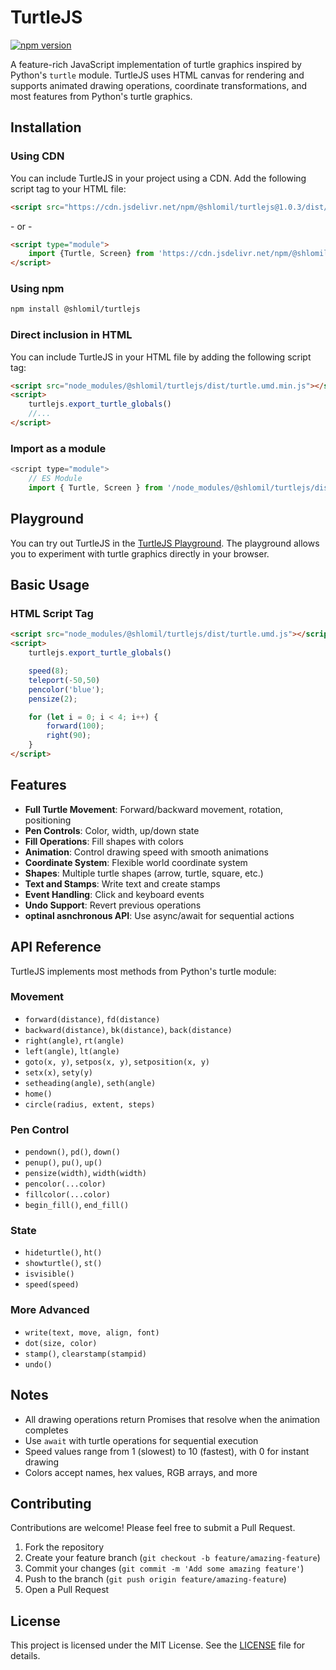 # TurtleJS

[![npm version](https://img.shields.io/npm/v/@shlomil/turtlejs.svg)](https://www.npmjs.com/package/@shlomil/turtlejs)

A feature-rich JavaScript implementation of turtle graphics inspired by Python's `turtle` module. TurtleJS uses HTML canvas for rendering and supports animated drawing operations, coordinate transformations, and most features from Python's turtle graphics.

## Installation

### Using CDN
You can include TurtleJS in your project using a CDN. Add the following script tag to your HTML file:

```html
<script src="https://cdn.jsdelivr.net/npm/@shlomil/turtlejs@1.0.3/dist/turtle.umd.min.js"></script>
```
\- or -

```html
<script type="module">
    import {Turtle, Screen} from 'https://cdn.jsdelivr.net/npm/@shlomil/turtlejs@1.0.3/dist/turtle.esm.js';
</script>
```

### Using npm

```bash
npm install @shlomil/turtlejs
```

### Direct inclusion in HTML

You can include TurtleJS in your HTML file by adding the following script tag:

```html
<script src="node_modules/@shlomil/turtlejs/dist/turtle.umd.min.js"></script>
<script>
    turtlejs.export_turtle_globals()
    //...
</script>
```
### Import as a module

```javascript
<script type="module">
    // ES Module
    import { Turtle, Screen } from '/node_modules/@shlomil/turtlejs/dist/turtle.esm.js';
```

## Playground

You can try out TurtleJS in the [TurtleJS Playground](https://shlomil.github.io/turtlejs/examples/editor.html). The playground allows you to experiment with turtle graphics directly in your browser.

## Basic Usage

### HTML Script Tag
```html
<script src="node_modules/@shlomil/turtlejs/dist/turtle.umd.js"></script>
<script>
    turtlejs.export_turtle_globals()

    speed(8);
    teleport(-50,50)
    pencolor('blue');
    pensize(2);

    for (let i = 0; i < 4; i++) {
        forward(100);
        right(90);
    }
</script>
```

## Features

- **Full Turtle Movement**: Forward/backward movement, rotation, positioning
- **Pen Controls**: Color, width, up/down state
- **Fill Operations**: Fill shapes with colors
- **Animation**: Control drawing speed with smooth animations
- **Coordinate System**: Flexible world coordinate system
- **Shapes**: Multiple turtle shapes (arrow, turtle, square, etc.)
- **Text and Stamps**: Write text and create stamps
- **Event Handling**: Click and keyboard events
- **Undo Support**: Revert previous operations
- **optinal asnchronous API**: Use async/await for sequential actions

## API Reference

TurtleJS implements most methods from Python's turtle module:

### Movement
- `forward(distance)`, `fd(distance)`
- `backward(distance)`, `bk(distance)`, `back(distance)`
- `right(angle)`, `rt(angle)`
- `left(angle)`, `lt(angle)`
- `goto(x, y)`, `setpos(x, y)`, `setposition(x, y)`
- `setx(x)`, `sety(y)`
- `setheading(angle)`, `seth(angle)`
- `home()`
- `circle(radius, extent, steps)`

### Pen Control
- `pendown()`, `pd()`, `down()`
- `penup()`, `pu()`, `up()`
- `pensize(width)`, `width(width)`
- `pencolor(...color)`
- `fillcolor(...color)`
- `begin_fill()`, `end_fill()`

### State
- `hideturtle()`, `ht()`
- `showturtle()`, `st()`
- `isvisible()`
- `speed(speed)`

### More Advanced
- `write(text, move, align, font)`
- `dot(size, color)`
- `stamp()`, `clearstamp(stampid)`
- `undo()`

## Notes

- All drawing operations return Promises that resolve when the animation completes
- Use `await` with turtle operations for sequential execution
- Speed values range from 1 (slowest) to 10 (fastest), with 0 for instant drawing
- Colors accept names, hex values, RGB arrays, and more

## Contributing

Contributions are welcome! Please feel free to submit a Pull Request.

1. Fork the repository
2. Create your feature branch (`git checkout -b feature/amazing-feature`)
3. Commit your changes (`git commit -m 'Add some amazing feature'`)
4. Push to the branch (`git push origin feature/amazing-feature`)
5. Open a Pull Request

## License

This project is licensed under the MIT License. See the [LICENSE](LICENSE) file for details.